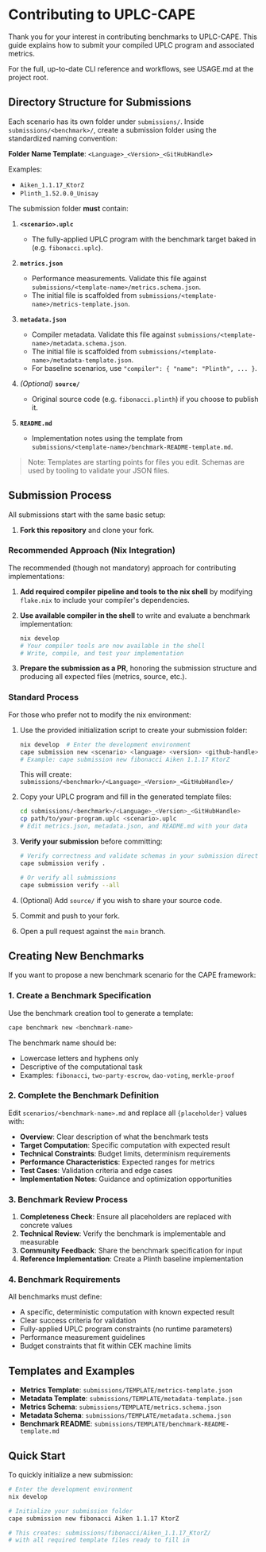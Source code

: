 # Contributing to UPLC-CAPE

Thank you for your interest in contributing benchmarks to UPLC-CAPE. This guide explains how to submit your compiled UPLC program and associated metrics.

For the full, up-to-date CLI reference and workflows, see USAGE.md at the project root.

## Directory Structure for Submissions

Each scenario has its own folder under `submissions/`. Inside `submissions/<benchmark>/`, create a submission folder using the standardized naming convention:

**Folder Name Template**: `<Language>_<Version>_<GitHubHandle>`

Examples:

- `Aiken_1.1.17_KtorZ`
- `Plinth_1.52.0.0_Unisay`

The submission folder **must** contain:

1. **`<scenario>.uplc`**
   - The fully-applied UPLC program with the benchmark target baked in (e.g. `fibonacci.uplc`).

2. **`metrics.json`**
   - Performance measurements. Validate this file against `submissions/<template-name>/metrics.schema.json`.
   - The initial file is scaffolded from `submissions/<template-name>/metrics-template.json`.

3. **`metadata.json`**
   - Compiler metadata. Validate this file against `submissions/<template-name>/metadata.schema.json`.
   - The initial file is scaffolded from `submissions/<template-name>/metadata-template.json`.
   - For baseline scenarios, use `"compiler": { "name": "Plinth", ... }`.

4. _(Optional)_ **`source/`**
   - Original source code (e.g. `fibonacci.plinth`) if you choose to publish it.

5. **`README.md`**
   - Implementation notes using the template from `submissions/<template-name>/benchmark-README-template.md`.

> Note: Templates are starting points for files you edit. Schemas are used by tooling to validate your JSON files.

## Submission Process

All submissions start with the same basic setup:

1. **Fork this repository** and clone your fork.

### Recommended Approach (Nix Integration)

The recommended (though not mandatory) approach for contributing implementations:

1. **Add required compiler pipeline and tools to the nix shell** by modifying `flake.nix` to include your compiler's dependencies.
2. **Use available compiler in the shell** to write and evaluate a benchmark implementation:

   ```bash
   nix develop
   # Your compiler tools are now available in the shell
   # Write, compile, and test your implementation
   ```

3. **Prepare the submission as a PR**, honoring the submission structure and producing all expected files (metrics, source, etc.).

### Standard Process

For those who prefer not to modify the nix environment:

1. Use the provided initialization script to create your submission folder:

   ```bash
   nix develop  # Enter the development environment
   cape submission new <scenario> <language> <version> <github-handle>
   # Example: cape submission new fibonacci Aiken 1.1.17 KtorZ
   ```

   This will create: `submissions/<benchmark>/<Language>_<Version>_<GitHubHandle>/`

2. Copy your UPLC program and fill in the generated template files:

   ```bash
   cd submissions/<benchmark>/<Language>_<Version>_<GitHubHandle>
   cp path/to/your-program.uplc <scenario>.uplc
   # Edit metrics.json, metadata.json, and README.md with your data
   ```

3. **Verify your submission** before committing:

   ```bash
   # Verify correctness and validate schemas in your submission directory
   cape submission verify .

   # Or verify all submissions
   cape submission verify --all
   ```

4. (Optional) Add `source/` if you wish to share your source code.
5. Commit and push to your fork.
6. Open a pull request against the `main` branch.

## Creating New Benchmarks

If you want to propose a new benchmark scenario for the CAPE framework:

### 1. Create a Benchmark Specification

Use the benchmark creation tool to generate a template:

```bash
cape benchmark new <benchmark-name>
```

The benchmark name should be:

- Lowercase letters and hyphens only
- Descriptive of the computational task
- Examples: `fibonacci`, `two-party-escrow`, `dao-voting`, `merkle-proof`

### 2. Complete the Benchmark Definition

Edit `scenarios/<benchmark-name>.md` and replace all `{placeholder}` values with:

- **Overview**: Clear description of what the benchmark tests
- **Target Computation**: Specific computation with expected result
- **Technical Constraints**: Budget limits, determinism requirements
- **Performance Characteristics**: Expected ranges for metrics
- **Test Cases**: Validation criteria and edge cases
- **Implementation Notes**: Guidance and optimization opportunities

### 3. Benchmark Review Process

1. **Completeness Check**: Ensure all placeholders are replaced with concrete values
2. **Technical Review**: Verify the benchmark is implementable and measurable
3. **Community Feedback**: Share the benchmark specification for input
4. **Reference Implementation**: Create a Plinth baseline implementation

### 4. Benchmark Requirements

All benchmarks must define:

- A specific, deterministic computation with known expected result
- Clear success criteria for validation
- Fully-applied UPLC program constraints (no runtime parameters)
- Performance measurement guidelines
- Budget constraints that fit within CEK machine limits

## Templates and Examples

- **Metrics Template**: `submissions/TEMPLATE/metrics-template.json`
- **Metadata Template**: `submissions/TEMPLATE/metadata-template.json`
- **Metrics Schema**: `submissions/TEMPLATE/metrics.schema.json`
- **Metadata Schema**: `submissions/TEMPLATE/metadata.schema.json`
- **Benchmark README**: `submissions/TEMPLATE/benchmark-README-template.md`

## Quick Start

To quickly initialize a new submission:

```bash
# Enter the development environment
nix develop

# Initialize your submission folder
cape submission new fibonacci Aiken 1.1.17 KtorZ

# This creates: submissions/fibonacci/Aiken_1.1.17_KtorZ/
# with all required template files ready to fill in
```
